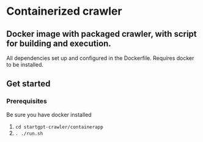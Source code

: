 # Containerized crawler

## Docker image with packaged crawler, with script for building and execution.

All dependencies set up and configured in the Dockerfile. Requires docker to be installed.

## Get started

### Prerequisites

Be sure you have docker installed

1. `cd startgpt-crawler/containerapp `
2. `. ./run.sh `
